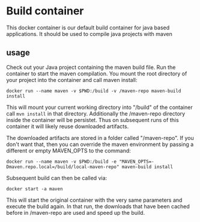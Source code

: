 # Build container

This docker container is our default build container for java based applications.
It should be used to compile java projects with maven

## usage
Check out your Java project containing the maven build file. Run the container
to start the maven compilation. You mount the root directory of your project
into the container and call maven install:

```docker run --name maven -v $PWD:/build -v /maven-repo maven-build install```

This will mount your current working directory into "/build" of the container
call ```mvn install``` in that directory. Additionally the /maven-repo directory inside
the container will be persistet. Thus on subsequent runs of this container it will
likely reuse downloaded artifacts.

The downloaded artifacts are stored in a folder called "/maven-repo". If you don't want that, then you can override the maven environment
by passing a different or empty MAVEN_OPTS to the command:

```docker run --name maven -v $PWD:/build -e "MAVEN_OPTS=-Dmaven.repo.local=/build/local-maven-repo" maven-build install```

Subsequent build can then be called via:

```docker start -a maven```

This will start the original container with the very same parameters and execute the
build again. In that run, the downloads that have been cached before in /maven-repo
are used and speed up the build.

